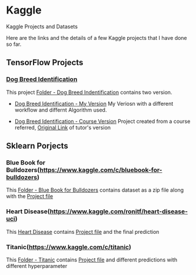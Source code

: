 # Kaggle

Kaggle Projects and Datasets

Here are the links and the details of a few Kaggle projects that I have done so far.

## TensorFlow Projects


### [Dog Breed Identification](https://www.kaggle.com/c/bluebook-for-bulldozers)

This project [Folder - Dog Breed Indentification](https://www.kaggle.com/c/dog-breed-identification) contains two version.
    
* [Dog Breed Identification - My Version](https://github.com/gargharshal/Kaggle/blob/master/Dog%20Breed%20Indentification/Dog%20Breed%20Identification%20-%20My%20Version.ipynb) My Veriosn with a different workflow and differnt Algorithm used.

* [Dog Breed Identification - Course Version](https://github.com/gargharshal/Kaggle/blob/master/Dog%20Breed%20Indentification/Dog%20Breed%20Identification%20-%20Course%20Version.ipynb) Project created from a course referred, [Original Link](https://github.com/mrdbourke/zero-to-mastery-ml/blob/master/section-3-structured-data-projects/end-to-end-bluebook-bulldozer-price-regression.ipynb) of tutor's version



## Sklearn Porjects


### Blue Book for Bulldozers(https://www.kaggle.com/c/bluebook-for-bulldozers)

This [Folder - Blue Book for Bulldozers](https://github.com/gargharshal/Kaggle/tree/master/Bluebook%20for%20Bulldozer) contains dataset as a zip file along with the [Project file](https://github.com/gargharshal/Kaggle/blob/master/Bluebook%20for%20Bulldozer/Blue%20Book%20for%20Bulldozers.ipynb)

### Heart Disease(https://www.kaggle.com/ronitf/heart-disease-uci)

This [Heart Disease](https://github.com/gargharshal/Kaggle/tree/master/Heart%20Disease) contains [Project file](https://github.com/gargharshal/Kaggle/blob/master/Heart%20Disease/Heart%20Disease.ipynb) and the final prediction

### Titanic(https://www.kaggle.com/c/titanic)

This [Folder - Titanic](https://github.com/gargharshal/Kaggle/tree/master/Titanic) contains [Project file](https://github.com/gargharshal/Kaggle/blob/master/Titanic/Titanic%20prediction.ipynb) and different predictions with different hyperparameter
 